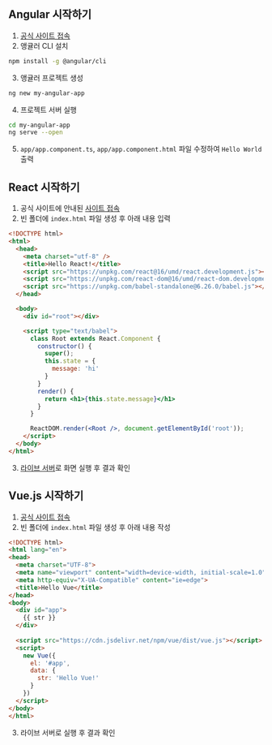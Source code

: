 ## Angular 시작하기

1. [공식 사이트 접속](https://angular.io/guide/setup-local)
2. 앵귤러 CLI 설치

```bash
npm install -g @angular/cli
```

3. 앵귤러 프로젝트 생성

```bash
ng new my-angular-app
```

4. 프로젝트 서버 실행

```bash
cd my-angular-app
ng serve --open
```

5. `app/app.component.ts`, `app/app.component.html` 파일 수정하여 `Hello World` 출력

## React 시작하기

1. 공식 사이트에 안내된 [사이트 접속](https://www.taniarascia.com/getting-started-with-react/)
2. 빈 폴더에 `index.html` 파일 생성 후 아래 내용 입력

```html
<!DOCTYPE html>
<html>
  <head>
    <meta charset="utf-8" />
    <title>Hello React!</title>
    <script src="https://unpkg.com/react@16/umd/react.development.js"></script>
    <script src="https://unpkg.com/react-dom@16/umd/react-dom.development.js"></script>
    <script src="https://unpkg.com/babel-standalone@6.26.0/babel.js"></script>
  </head>

  <body>
    <div id="root"></div>

    <script type="text/babel">
      class Root extends React.Component {
        constructor() {
          super();
          this.state = {
            message: 'hi'
          }
        }
        render() {
          return <h1>{this.state.message}</h1>
        }
      }

      ReactDOM.render(<Root />, document.getElementById('root'));
    </script>
  </body>
</html>
```

3. [라이브 서버](https://marketplace.visualstudio.com/items?itemName=ritwickdey.LiveServer)로 화면 실행 후 결과 확인

## Vue.js 시작하기

1. [공식 사이트 접속](https://vuejs.org/v2/guide/#Getting-Started)
2. 빈 폴더에 `index.html` 파일 생성 후 아래 내용 작성

```html
<!DOCTYPE html>
<html lang="en">
<head>
  <meta charset="UTF-8">
  <meta name="viewport" content="width=device-width, initial-scale=1.0">
  <meta http-equiv="X-UA-Compatible" content="ie=edge">
  <title>Hello Vue</title>
</head>
<body>
  <div id="app">
    {{ str }}
  </div>
  
  <script src="https://cdn.jsdelivr.net/npm/vue/dist/vue.js"></script>
  <script>
    new Vue({
      el: '#app',
      data: {
        str: 'Hello Vue!'
      }
    })
  </script>
</body>
</html>
```

3. 라이브 서버로 실행 후 결과 확인
